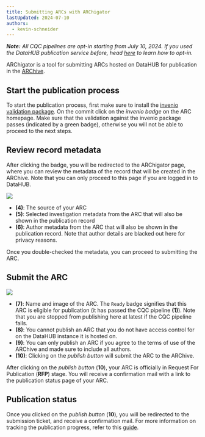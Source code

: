 ```yaml
---
title: Submitting ARCs with ARChigator
lastUpdated: 2024-07-10
authors:
  - kevin-schneider
---
```


_**Note:** All CQC pipelines are opt-in starting from July 10, 2024. If you used the DataHUB publication service before, head [here](../../arc-validation/validation-packages) to learn how to opt-in._

ARChigator is a tool for submitting ARCs hosted on DataHUB for publication in the [ARChive](https://archive.nfdi4plants.org/communities/dataplant).

## Start the publication process

To start the publication process, first make sure to install the [invenio validation package](https://avpr.nfdi4plants.org/package/invenio). On the commit click on the _invenio badge_ on the ARC homepage. Make sure that the validation against the invenio package  passes (indicated by a green badge), otherwise you will not be able to proceed to the next steps.

## Review record metadata

After clicking the badge, you will be redirected to the ARChigator page, where you can review the metadata of the record that will be created in the ARChive. Note that you can only proceed to this page if you are logged in to DataHUB.

![](@images/data-publications/archigator-metadata-review.png)

- **(4)**: The source of your ARC
- **(5)**: Selected investigation metadata from the ARC that will also be shown in the publication record
- **(6)**: Author metadata from the ARC that will also be shown in the publication record. Note that author details are blacked out here for privacy reasons.

Once you double-checked the metadata, you can proceed to submitting the ARC.

## Submit the ARC


![](@images/data-publications/archigator-submit.png)

- **(7)**: Name and image of the ARC. The `Ready` badge signifies that this ARC is eligible for publication (it has passed the CQC pipeline **(1)**). Note that you are stopped from publishing here at latest if the CQC pipeline fails.
- **(8)**: You cannot publish an ARC that you do not have access control for on the DataHUB instance it is hosted on.
- **(9)**: You can only publish an ARC if you agree to the terms of use of the ARChive and made sure to include all authors.
- **(10)**: Clicking on the _publish button_ will submit the ARC to the ARChive.

After clicking on the _publish button_ (**10**), your ARC is officially in Request For Publication (**RFP**) stage. You will receive a confirmation mail with a link to the publication status page of your ARC.

## Publication status

Once you clicked on the _publish button_ (**10**), you will be redirected to the submission ticket, and receive a confirmation mail. For more information on tracking the publication progress, refer to this [guide](../datahub-data-publications-status).